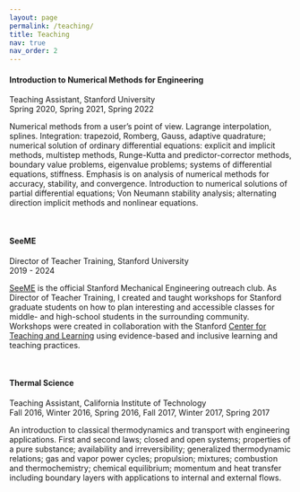 ```yaml
---
layout: page
permalink: /teaching/
title: Teaching
nav: true
nav_order: 2
---
```


#### Introduction to Numerical Methods for Engineering
Teaching Assistant, Stanford University  
Spring 2020, Spring 2021, Spring 2022

Numerical methods from a user’s point of view. Lagrange interpolation, splines. Integration: trapezoid, Romberg, Gauss, adaptive quadrature; numerical solution of ordinary differential equations: explicit and implicit methods, multistep methods, Runge-Kutta and predictor-corrector methods, boundary value problems, eigenvalue problems; systems of differential equations, stiffness. Emphasis is on analysis of numerical methods for accuracy, stability, and convergence. Introduction to numerical solutions of partial differential equations; Von Neumann stability analysis; alternating direction implicit methods and nonlinear equations.

<br/>

#### SeeME
Director of Teacher Training, Stanford University  
2019 - 2024

[SeeME](https://seeme.stnaford.edu) is the official Stanford Mechanical Engineering outreach club. As Director of Teacher Training, I created and taught workshops for Stanford graduate students on how to plan interesting and accessible classes for middle- and high-school students in the surrounding community. Workshops were created in collaboration with the Stanford [Center for Teaching and Learning](https://ctl.stanford.edu/) using evidence-based and inclusive learning and teaching practices.

<br/>

#### Thermal Science
Teaching Assistant, California Institute of Technology  
Fall 2016, Winter 2016, Spring 2016, Fall 2017, Winter 2017, Spring 2017

An introduction to classical thermodynamics and transport with engineering applications. First and second laws; closed and open systems; properties of a pure substance; availability and irreversibility; generalized thermodynamic relations; gas and vapor power cycles; propulsion; mixtures; combustion and thermochemistry; chemical equilibrium; momentum and heat transfer including boundary layers with applications to internal and external flows.
